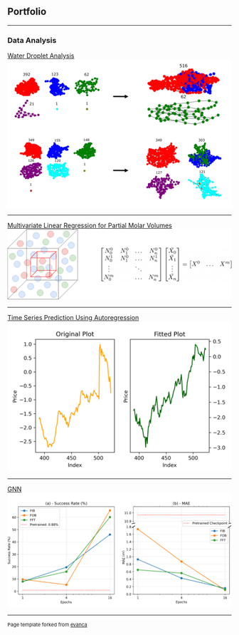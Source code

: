 ## Portfolio

---

### Data Analysis 

[Water Droplet Analysis](/prjs/WaterDrop.md)
<img src="images/pap.png?raw=true"/>

---
[Multivariate Linear Regression for Partial Molar Volumes](/prjs/PMV.md)
<img src="images/MLR.png?raw=true"/>

---
[Time Series Prediction Using Autoregression](/prjs/Note1.html)
<img src="images/autoreg.png?raw=true"/>

---
[GNN](/prjs/pcvae.md)
<img src="images/Picture1.png?raw=true"/>



---
<p style="font-size:11px">Page template forked from <a href="https://github.com/evanca/quick-portfolio">evanca</a></p>
<!-- Remove above link if you don't want to attibute -->

